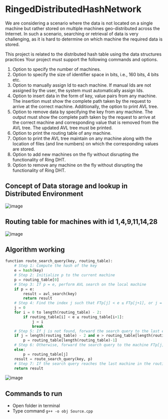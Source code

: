 # RingedDistributedHashNetwork
We are considering a scenario where the data is not located on a single machine but rather stored on  multiple machines geo-distributed across the Internet. In such a scenario, searching or retrieval of data  is very challenging, as it is hard to determine on which machine the required data is stored.

This project is related to the distributed hash table using the data structures practices 
Your project must support the following commands and options.
1. Option to specify the number of machines.
2. Option to specify the size of identifier space in bits, i.e., 160 bits, 4 bits etc.
3. Option to manually assign Id to each machine. If manual Ids are not assigned by the user, the
system must automatically assign Ids.
4. Option to insert data in the form of key, value pairs from any machine. The insertion must show the
complete path taken by the request to arrive at the correct machine. Additionally, the option to print
AVL tree.
5. Option to remove data by specifying the key from any machine. The output must show the
complete path taken by the request to arrive at the correct machine and corresponding value that is
removed from the AVL tree. The updated AVL tree must be printed.
6. Option to print the routing table of any machine.
7. Option to print the AVL tree maintain on any machine along with the location of files (and line
numbers) on which the corresponding values are stored.
8. Option to add new machines on the fly without disrupting the functionality of Ring DHT.
9. Option to remove any machine on the fly without disrupting the functionality of Ring DHT.

## Concept of Data storage and lookup in Distributed Environment
![image](https://user-images.githubusercontent.com/63167737/235335963-3818a75e-8f5a-4856-abd4-19b3c9355e36.png)
## Routing table for machines with id 1,4,9,11,14,28
![image](https://user-images.githubusercontent.com/63167737/235336059-937841bf-1fef-4262-8c72-a84828d594f0.png)
## Algorithm working

```python
function route_search_query(key, routing_table):
    # Step 1: Compute the hash of the key
    e = hash(key)
    # Step 2: Initialize p to the current machine
    p = routing_table[0]
    # Step 3: If p = e, perform AVL search on the local machine
    if p = e:
        result = avl_search(key)
        return result
    # Step 4: Find the index j such that FTp[j] < e ≤ FTp[j+1], or j = 0 if e ≤ FTp[1]
    j = 0
    for i = 0 to length(routing_table) - 2:
        if routing_table[i] < e ≤ routing_table[i+1]:
            j = i
            break
    # Step 5: If j is not found, forward the search query to the last entry in the routing table
    if j = length(routing_table) - 2 and e > routing_table[length(routing_table)-1]:
        p = routing_table[length(routing_table)-1]
    # Step 6: Otherwise, forward the search query to the machine FTp[j] and repeat the process
    else:
        p = routing_table[j]
    result = route_search_query(key, p)
    # Step 7: If the search query reaches the last machine in the routing table without finding a value for the key, return None
    return result
```

![image](https://user-images.githubusercontent.com/63167737/235336082-725e8f01-b2da-40ea-b8f9-48ae1f08663f.png)


## Commands to run 
- Open folder in terminal
- Type command
        ```
        g++ -o obj Source.cpp
        ```
